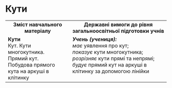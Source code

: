 # Кути
<table>
  <tr>
    <td width="40%" align="center"><b>Зміст навчального матеріалу<b></td>
    <td width="60%" align="center"><b>Державні вимоги до рівня загальноосвітньої підготовки учнів</b></td>
  </tr>
  <tr>
    <td width="40%" style="vertical-align:top !important;"><b>Кути</b><br>
Кут. Кути многокутника.<br> 
Прямий кут.<br> 
Побудова прямого кута на аркуші в клітинку<br></td>
    <td width="60%" style="vertical-align:top !important;"><i><b>Учень (учениця):</b></i><br>
<i>має</i> уявлення про кут;<br>
<i>показує</i> кути многокутника;<br>
<i>розрізняє</i> кути прямі та непрямі;<br>
<i>будує</i> прямий кут на аркуші в клітинку за допомогою лінійки<br></td>
  </tr>
</table>
